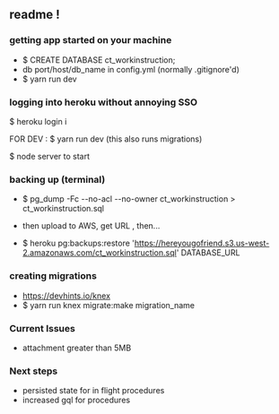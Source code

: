 ## readme !

### getting app started on your machine
- $ CREATE DATABASE ct_workinstruction;
- db port/host/db_name in config.yml (normally .gitignore'd)
- $ yarn run dev

### logging into heroku without annoying SSO

$ heroku login i

FOR DEV :
$ yarn run dev (this also runs migrations)

$ node server to start

### backing up (terminal)

- $ pg_dump -Fc --no-acl --no-owner ct_workinstruction > ct_workinstruction.sql

- then upload to AWS, get URL , then...

- $ heroku pg:backups:restore 'https://hereyougofriend.s3.us-west-2.amazonaws.com/ct_workinstruction.sql' DATABASE_URL

### creating migrations
- https://devhints.io/knex
- $ yarn run knex migrate:make migration_name

### Current Issues
- attachment greater than 5MB

### Next steps
- persisted state for in flight procedures
- increased gql for procedures
